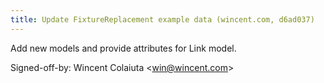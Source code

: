 ```yaml
---
title: Update FixtureReplacement example data (wincent.com, d6ad037)
---
```


Add new models and provide attributes for Link model.

Signed-off-by: Wincent Colaiuta &lt;win@wincent.com&gt;
